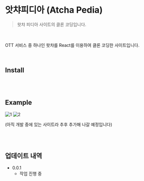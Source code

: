 # 앗챠피디아 (Atcha Pedia)

> 왓챠 피디아 사이트의 클론 코딩입니다.

<br /><br />
OTT 서비스 중 하나인 왓챠를 React를 이용하여 클론 코딩한 사이트입니다.


<br />

## Install


<br /><br />
## Example

![1](https://user-images.githubusercontent.com/53467524/145337603-c4c2d3da-454b-4670-b243-def221206666.PNG)
![2](https://user-images.githubusercontent.com/53467524/145337636-cc5abff9-cd1a-4584-9100-0c284f7611d4.PNG)

(아직 개발 중에 있는 사이트라 추후 추가해 나갈 예정입니다)

<br /><br />

## 업데이트 내역

* 0.0.1
  * 작업 진행 중
<br /><br />



